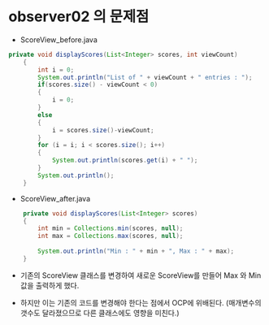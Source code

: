 # observer02 의 문제점

* ScoreView_before.java

```java
private void displayScores(List<Integer> scores, int viewCount)
	{
		int i = 0;
		System.out.println("List of " + viewCount + " entries : ");
		if(scores.size() - viewCount < 0) 
		{
			i = 0;
		}
		else
		{
			i = scores.size()-viewCount;
		}
		for (i = i; i < scores.size(); i++) 
		{
			System.out.println(scores.get(i) + " ");
		}
		System.out.println();
	}
```



* ScoreView_after.java

```java
	private void displayScores(List<Integer> scores)
	{
		int min = Collections.min(scores, null);
		int max = Collections.max(scores, null);
		
		System.out.println("Min : " + min + ", Max : " + max);
	}
```

* 기존의 ScoreView 클래스를 변경하여 새로운 ScoreView를 만들어 Max 와 Min 값을 출력하게 했다.

* 하지만 이는 기존의 코드를 변경해야 한다는 점에서 OCP에 위배된다. (매개변수의 갯수도 달라졌으므로 다른 클래스에도 영향을 미친다.)

